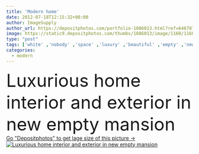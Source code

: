 ```yaml
---
title: 'Modern home'
date: 2012-07-18T12:15:32+00:00
author: ImageSupply
author_url: https://depositphotos.com/portfolio-1086013.html?ref=64678756
image: https://static9.depositphotos.com/thumbs/1086013/image/1160/11600655/api_thumb_450.jpg?forcejpeg=true
type: "post"
tags: ['white' ,'nobody' ,'space' ,'luxury' ,'beautiful' ,'empty' ,'new' ,'garden' ,'light' ,'wooden' ,'family' ,'carpet' ,'modern' ,'back' ,'tropical' ,'landscape' ,'architecture' ,'estate' ,'exterior' ,'house' ,'wall' ,'window' ,'real' ,'relax' ,'interior' ,'indoor' ,'home' ,'luxurious' ,'elegant' ,'stylish' ,'fingers' ,'lifestyle' ,'grey' ,'room' ,'wood' ,'mansion' ,'in' ,'living' ,'lighting' ,'residential' ,'designer' ,'contemporary' ,'homes' ,'australia' ,'lounge' ,'and' ,'ladies' ,'minimalistic' ,'maison' ,'Queensland' ]
categories: 
  - modern
---
```

<div aling="center">
            <font size="60"> Luxurious home interior and exterior in new empty mansion</font>   
</div>
<div>
    <a href='https://static9.depositphotos.com/thumbs/1086013/image/1160/11600655/api_thumb_450.jpg?forcejpeg=true?ref=64678756' target=_blank > Go "Depositphotos" to get lage size of this picture ->
        <img href='https://static9.depositphotos.com/thumbs/1086013/image/1160/11600655/api_thumb_450.jpg?forcejpeg=true?ref=64678756' src='https://static9.depositphotos.com/1086013/1160/i/950/depositphotos_11600655-stock-photo-modern-home.jpg?forcejpeg=true' alt='Luxurious home interior and exterior in new empty mansion' >
    </a>
</div>
